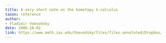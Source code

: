 ```yaml
---
title: A very short note on the homotopy λ-calculus
taxon: reference
author:
- Vladimir Voevodsky
date: 2006-10-02
link: https://www.math.ias.edu/Voevodsky/files/files-annotated/Dropbox/Unfinished_papers/Dynamic_logic/Stage_9_2012_09_01/2006_09_Hlambda.pdf
---
```


